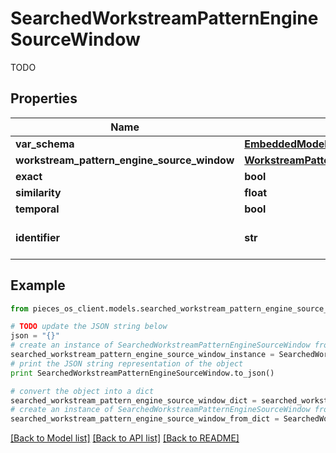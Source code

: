 # SearchedWorkstreamPatternEngineSourceWindow

TODO

## Properties
Name | Type | Description | Notes
------------ | ------------- | ------------- | -------------
**var_schema** | [**EmbeddedModelSchema**](EmbeddedModelSchema.md) |  | [optional] 
**workstream_pattern_engine_source_window** | [**WorkstreamPatternEngineSourceWindow**](WorkstreamPatternEngineSourceWindow.md) |  | [optional] 
**exact** | **bool** |  | 
**similarity** | **float** |  | 
**temporal** | **bool** |  | [optional] 
**identifier** | **str** | This is the uuid of the source. | 

## Example

```python
from pieces_os_client.models.searched_workstream_pattern_engine_source_window import SearchedWorkstreamPatternEngineSourceWindow

# TODO update the JSON string below
json = "{}"
# create an instance of SearchedWorkstreamPatternEngineSourceWindow from a JSON string
searched_workstream_pattern_engine_source_window_instance = SearchedWorkstreamPatternEngineSourceWindow.from_json(json)
# print the JSON string representation of the object
print SearchedWorkstreamPatternEngineSourceWindow.to_json()

# convert the object into a dict
searched_workstream_pattern_engine_source_window_dict = searched_workstream_pattern_engine_source_window_instance.to_dict()
# create an instance of SearchedWorkstreamPatternEngineSourceWindow from a dict
searched_workstream_pattern_engine_source_window_from_dict = SearchedWorkstreamPatternEngineSourceWindow.from_dict(searched_workstream_pattern_engine_source_window_dict)
```
[[Back to Model list]](../README.md#documentation-for-models) [[Back to API list]](../README.md#documentation-for-api-endpoints) [[Back to README]](../README.md)


